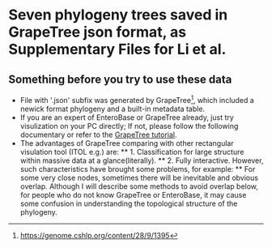 # Seven phylogeny trees saved in GrapeTree json format, as Supplementary Files for Li et al.
## Something before you try to use these data
* File with '.json' subfix was generated by GrapeTree[^GrapeTree], which included a newick format phylogeny and a built-in metadata table.
* If you are an expert of EnteroBase or GrapeTree already, just try visulization on your PC directly; If not, please follow the following documentary or refer to the [GrapeTree tutorial](https://enterobase.readthedocs.io/en/latest/grapetree/grapetree-tutorial-1.html "GrapeTree tutorial").
* The advantages of GrapeTree comparing with other rectangular visulation tool (ITOL e.g.) are:
** 1. Classification for large structure within massive data at a glance(literally).
** 2. Fully interactive.
  However, such characteristics have brought some problems, for example:
** For some very close nodes, sometimes there will be inevitable and obvious overlap. Although I will describe some methods to avoid overlap below, for people who do not know GrapeTree or EnteroBase, it may cause some confusion in understanding the topological structure of the phylogeny.


[^GrapeTree]: https://genome.cshlp.org/content/28/9/1395
